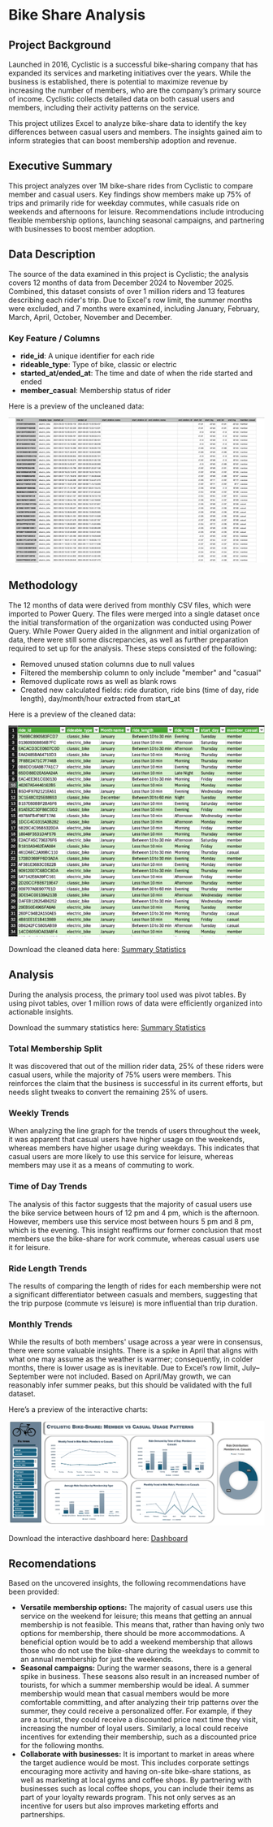 # Bike Share Analysis 

## Project Background
Launched in 2016, Cyclistic is a successful bike-sharing company that has expanded its services and marketing initiatives over the years. While the business is established, there is potential to maximize revenue by increasing the number of members, who are the company’s primary source of income. Cyclistic collects detailed data on both casual users and members, including their activity patterns on the service.

This project utilizes Excel to analyze bike-share data to identify the key differences between casual users and members. The insights gained aim to inform strategies that can boost membership adoption and revenue. 

## Executive Summary 
This project analyzes over 1M bike-share rides from Cyclistic to compare member and casual users. Key findings show members make up 75% of trips and primarily ride for weekday commutes, while casuals ride on weekends and afternoons for leisure. Recommendations include introducing flexible membership options, launching seasonal campaigns, and partnering with businesses to boost member adoption.

## Data Description 

The source of the data examined in this project is Cyclistic; the analysis covers 12 months of data from December 2024 to November 2025. Combined, this dataset consists of over 1 million riders and 13 features describing each rider's trip. Due to Excel's row limit, the summer months were excluded, and 7 months were examined, including January, February, March, April, October, November and December. 

### Key Feature / Columns
- **ride_id**: A unique identifier for each ride
- **rideable_type**: Type of bike, classic or electric
- **started_at/ended_at**: The time and date of when the ride started and ended
- **member_casual**: Membership status of rider

Here is a preview of the uncleaned data:

![Uncleaned Data](images/uncleaned_data_snapshot.png)

## Methodology 

The 12 months of data were derived from monthly CSV files, which were imported to Power Query. The files were merged into a single dataset once the initial transformation of the organization was conducted using Power Query. While Power Query aided in the alignment and initial organization of data, there were still some discrepancies, as well as further preparation required to set up for the analysis. These steps consisted of the following:

- Removed unused station columns due to null values 
- Filtered the membership column to only include "member" and "casual" 
- Removed duplicate rows as well as blank rows
- Created new calculated fields: ride duration, ride bins (time of day, ride length), day/month/hour extracted from start_at

Here is a preview of the cleaned data:

![Cleaned Data](images/cleaned_data_snapshot.png)

Download the cleaned data here: [Summary Statistics](https://github.com/FatimaMalik2025/cyclistic-bike-analysis/blob/main/data/cyclistic_cleaned_data.xlsx)

## Analysis
During the analysis process, the primary tool used was pivot tables. By using pivot tables, over 1 million rows of data were efficiently organized into actionable insights. 

Download the summary statistics here: [Summary Statistics](https://github.com/FatimaMalik2025/cyclistic-bike-analysis/blob/main/data/cyclistic_analysis_.xlsx)

### Total Membership Split 
It was discovered that out of the million rider data, 25% of these riders were casual users, while the majority of 75% users were members. This reinforces the claim that the business is successful in its current efforts, but needs slight tweaks to convert the remaining 25% of users. 

### Weekly Trends 
When analyzing the line graph for the trends of users throughout the week, it was apparent that casual users have higher usage on the weekends, whereas members have higher usage during weekdays. This indicates that casual users are more likely to use this service for leisure, whereas members may use it as a means of commuting to work.

### Time of Day Trends
The analysis of this factor suggests that the majority of casual users use the bike service between hours of 12 pm and 4 pm, which is the afternoon. However, members use this service most between hours 5 pm and 8 pm, which is the evening. This insight reaffirms our former conclusion that most members use the bike-share for work commute, whereas casual users use it for leisure. 

### Ride Length Trends
The results of comparing the length of rides for each membership were not a significant differentiator between casuals and members, suggesting that the trip purpose (commute vs leisure) is more influential than trip duration. 
### Monthly Trends
While the results of both members' usage across a year were in consensus, there were some valuable insights. There is a spike in April that aligns with what one may assume as the weather is warmer; consequently, in colder months, there is lower usage as is inevitable. Due to Excel’s row limit, July–September were not included. Based on April/May growth, we can reasonably infer summer peaks, but this should be validated with the full dataset.

Here’s a preview of the interactive charts:

![Dashboard](images/dashboard_snapshot.png)

Download the interactive dashboard here: [Dashboard](https://github.com/FatimaMalik2025/cyclistic-bike-analysis/blob/main/data/cyclistic_dashboard.xlsx)
 
## Recomendations 
Based on the uncovered insights, the following recommendations have been provided:
- **Versatile membership options:** The majority of casual users use this service on the weekend for leisure; this means that getting an annual membership is not feasible. This means that, rather than having only two options for membership, there should be more accommodations. A beneficial option would be to add a weekend membership that allows those who do not use the bike-share during the weekdays to commit to an annual membership for just the weekends. 
- **Seasonal campaigns:** During the warmer seasons, there is a general spike in business. These seasons also result in an increased number of tourists, for which a summer membership would be ideal. A summer membership would mean that casual members would be more comfortable committing, and after analyzing their trip patterns over the summer, they could receive a personalized offer. For example, if they are a tourist, they could receive a discounted price next time they visit, increasing the number of loyal users. Similarly, a local could receive incentives for extending their membership, such as a discounted price for the following months. 
- **Collaborate with businesses:** It is important to market in areas where the target audience would be most. This includes corporate settings encouraging more activity and having on-site bike-share stations, as well as marketing at local gyms and coffee shops. By partnering with businesses such as local coffee shops, you can include their items as part of your loyalty rewards program. This not only serves as an incentive for users but also improves marketing efforts and partnerships.

